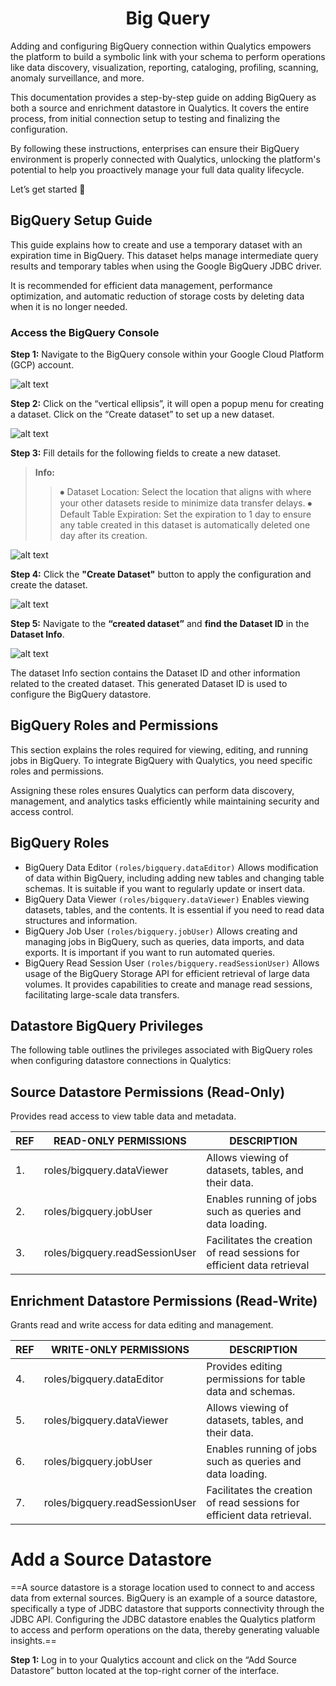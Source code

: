 <h1 style="text-align: center;">Big Query</h1>

Adding and configuring BigQuery connection within Qualytics empowers the platform to build a symbolic link with your schema to perform operations like data discovery, visualization, reporting, cataloging, profiling, scanning, anomaly surveillance, and more.  

This documentation provides a step-by-step guide on adding BigQuery as both a source and enrichment datastore in Qualytics. It covers the entire process, from initial connection setup to testing and finalizing the configuration. 

By following these instructions, enterprises can ensure their BigQuery environment is properly connected with Qualytics, unlocking the platform's potential to help you proactively manage your full data quality lifecycle.

Let’s get started 🚀

##  BigQuery Setup Guide 

This guide explains how to create and use a temporary dataset with an expiration time in BigQuery. This dataset helps manage intermediate query results and temporary tables when using the Google BigQuery JDBC driver.

It is recommended for efficient data management, performance optimization, and automatic reduction of storage costs by deleting data when it is no longer needed.

### Access the BigQuery Console

**Step 1:** Navigate to the BigQuery console within your Google Cloud Platform (GCP) account.

![alt text](image9.png)

**Step 2:** Click on the “vertical ellipsis”, it will open a popup menu for creating a dataset.
Click on the “Create dataset” to set up a new dataset.

![alt text](image8.png)

**Step 3:** Fill details for the following fields to create a new dataset.

>**Info:**
>>⦁	Dataset Location: Select the location that aligns with where your other datasets reside to minimize data transfer delays.
>>⦁	Default Table Expiration: Set the expiration to 1 day to ensure any table created in this dataset is automatically deleted one day after its creation.

![alt text](image5.png)

**Step 4:** Click the **"Create Dataset"** button to apply the configuration and create the dataset.

![alt text](image20.png)

**Step 5:** Navigate to the **“created dataset”** and **find the Dataset ID** in the **Dataset Info**.

![alt text](image4.png)

The dataset Info section contains the Dataset ID and other information related to the created
dataset. This generated Dataset ID is used to configure the BigQuery datastore.

## BigQuery Roles and Permissions

This section explains the roles required for viewing, editing, and running jobs in BigQuery. To
integrate BigQuery with Qualytics, you need specific roles and permissions.

Assigning these roles ensures Qualytics can perform data discovery, management, and
analytics tasks efficiently while maintaining security and access control.

## BigQuery Roles

- BigQuery Data Editor ```(roles/bigquery.dataEditor)```
Allows modification of data within BigQuery, including adding new tables and changing
table schemas. It is suitable if you want to regularly update or insert data.
- BigQuery Data Viewer ```(roles/bigquery.dataViewer)```
Enables viewing datasets, tables, and the contents. It is essential if you need to read
data structures and information.
- BigQuery Job User ```(roles/bigquery.jobUser)```
Allows creating and managing jobs in BigQuery, such as queries, data imports, and data
exports. It is important if you want to run automated queries.
- BigQuery Read Session User ```(roles/bigquery.readSessionUser)```
Allows usage of the BigQuery Storage API for efficient retrieval of large data volumes. It
provides capabilities to create and manage read sessions, facilitating large-scale data
transfers.

## Datastore BigQuery Privileges

The following table outlines the privileges associated with BigQuery roles when configuring
datastore connections in Qualytics:

## Source Datastore Permissions (Read-Only)

Provides read access to view table data and metadata.


|REF| READ-ONLY PERMISSIONS| DESCRIPTION|
|---|----------------------|------------|
|1. |roles/bigquery.dataViewer| Allows viewing of datasets, tables, and their data.|
|2. |roles/bigquery.jobUser| Enables running of jobs such as queries and data loading.|
|3. | roles/bigquery.readSessionUser| Facilitates the creation of read sessions for efficient data retrieval|

## Enrichment Datastore Permissions (Read-Write)

Grants read and write access for data editing and management.

|REF| WRITE-ONLY PERMISSIONS| DESCRIPTION|
|---|-----------------------|------------|
|4. |roles/bigquery.dataEditor |Provides editing permissions for table data and schemas.|
|5. |roles/bigquery.dataViewer |Allows viewing of datasets, tables, and their data.|
|6. |roles/bigquery.jobUser |Enables running of jobs such as queries and data loading.|
|7. |roles/bigquery.readSessionUser |Facilitates the creation of read sessions for efficient data retrieval.|

# Add a Source Datastore

==A source datastore is a storage location used to connect to and access data from external
sources. BigQuery is an example of a source datastore, specifically a type of JDBC datastore
that supports connectivity through the JDBC API. Configuring the JDBC datastore enables the
Qualytics platform to access and perform operations on the data, thereby generating valuable
insights.==

**Step 1:** Log in to your Qualytics account and click on the “Add Source Datastore” button
located at the top-right corner of the interface.

